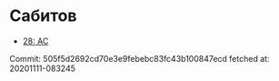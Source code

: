 # Сабитов
- [28: AC](28.md)

Commit: 505f5d2692cd70e3e9febebc83fc43b100847ecd
 fetched at: 20201111-083245

